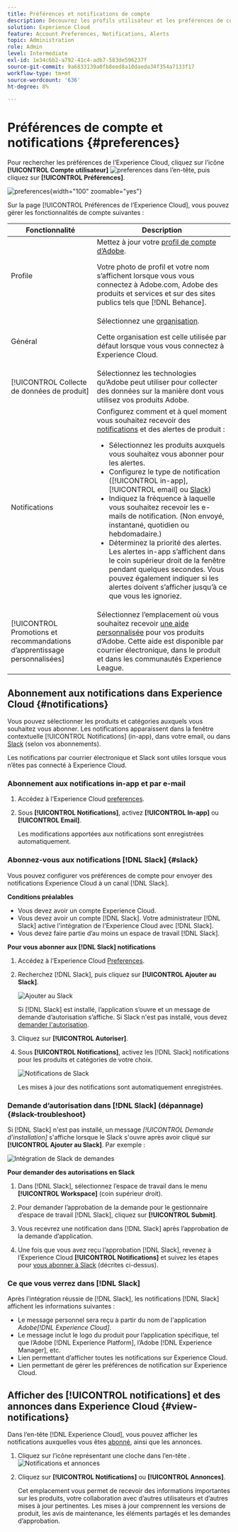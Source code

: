 ```yaml
---
title: Préférences et notifications de compte
description: Découvrez les profils utilisateur et les préférences de compte dans Experience Cloud. Abonnez-vous aux notifications de produit pour les emails et  [!DNL Slack], et configurez des alertes de produit.
solution: Experience Cloud
feature: Account Preferences, Notifications, Alerts
topic: Administration
role: Admin
level: Intermediate
exl-id: 1e34c6b2-a792-41c4-adb7-583de596237f
source-git-commit: 9a6833139a0fb8eed8a10daeda34f354a7133f17
workflow-type: tm+mt
source-wordcount: '636'
ht-degree: 8%

---
```


# Préférences de compte et notifications {#preferences}

Pour rechercher les préférences de l’Experience Cloud, cliquez sur l’icône **[!UICONTROL Compte utilisateur]** ![preferences](../assets/preferences-icon-sm.png) dans l’en-tête, puis cliquez sur **[!UICONTROL Préférences]**.

![preferences](../assets/preferences-navigation.png){width="100" zoomable="yes"}

Sur la page [!UICONTROL Préférences de l’Experience Cloud], vous pouvez gérer les fonctionnalités de compte suivantes :

| Fonctionnalité | Description |
|--- |--- |
| Profile | Mettez à jour votre [profil de compte d’Adobe](https://account.adobe.com/profile). <p>Votre photo de profil et votre nom s’affichent lorsque vous vous connectez à Adobe.com, Adobe des produits et services et sur des sites publics tels que [!DNL Behance]. |
| Général | Sélectionnez une [organisation](../administration/organizations.md).<p>Cette organisation est celle utilisée par défaut lorsque vous vous connectez à Experience Cloud. |
| [!UICONTROL Collecte de données de produit] | Sélectionnez les technologies qu’Adobe peut utiliser pour collecter des données sur la manière dont vous utilisez vos produits Adobe. |
| Notifications | Configurez comment et à quel moment vous souhaitez recevoir des [notifications](#subscribe-to-notifications-in-experience-cloud) et des alertes de produit : <ul><li>Sélectionnez les produits auxquels vous souhaitez vous abonner pour les alertes.</li><li>Configurez le type de notification ([!UICONTROL in-app], [!UICONTROL email] ou [Slack](#slack-notifications))</li><li>Indiquez la fréquence à laquelle vous souhaitez recevoir les e-mails de notification. (Non envoyé, instantané, quotidien ou hebdomadaire.)</li><li>Déterminez la priorité des alertes. Les alertes in-app s’affichent dans le coin supérieur droit de la fenêtre pendant quelques secondes. Vous pouvez également indiquer si les alertes doivent s’afficher jusqu’à ce que vous les ignoriez.</li></ul> |
| [!UICONTROL Promotions et recommandations d’apprentissage personnalisées] | Sélectionnez l’emplacement où vous souhaitez recevoir [une aide personnalisée](personalized-learning.md) pour vos produits d’Adobe. Cette aide est disponible par courrier électronique, dans le produit et dans les communautés Experience League. |

## Abonnement aux notifications dans Experience Cloud {#notifications}

Vous pouvez sélectionner les produits et catégories auxquels vous souhaitez vous abonner. Les notifications apparaissent dans la fenêtre contextuelle [!UICONTROL  Notifications] (in-app), dans votre email, ou dans [Slack](#slack-notifications) (selon vos abonnements).

Les notifications par courrier électronique et Slack sont utiles lorsque vous n’êtes pas connecté à Experience Cloud.

### Abonnement aux notifications in-app et par e-mail

1. Accédez à l’Experience Cloud [preferences](https://experience.adobe.com/preferences).

1. Sous **[!UICONTROL Notifications]**, activez **[!UICONTROL In-app]** ou **[!UICONTROL Email]**.

   Les modifications apportées aux notifications sont enregistrées automatiquement.

### Abonnez-vous aux notifications [!DNL Slack] {#slack}

Vous pouvez configurer vos préférences de compte pour envoyer des notifications Experience Cloud à un canal [!DNL Slack].

**Conditions préalables**

* Vous devez avoir un compte Experience Cloud.
* Vous devez avoir un compte [!DNL Slack]. Votre administrateur [!DNL Slack] active l&#39;intégration de l&#39;Experience Cloud avec [!DNL Slack].
* Vous devez faire partie d’au moins un espace de travail [!DNL Slack].

**Pour vous abonner aux [!DNL Slack] notifications**

1. Accédez à l’Experience Cloud [Preferences](https://experience.adobe.com/preferences).

1. Recherchez [!DNL Slack], puis cliquez sur **[!UICONTROL Ajouter au Slack]**.

   ![Ajouter au Slack](../assets/add-to-slack.png)

   Si [!DNL Slack] est installé, l’application s’ouvre et un message de demande d’autorisation s’affiche. Si Slack n&#39;est pas installé, vous devez [demander l&#39;autorisation](#slack-troubleshoot).

1. Cliquez sur **[!UICONTROL Autoriser]**.

1. Sous **[!UICONTROL Notifications]**, activez les [!DNL Slack] notifications pour les produits et catégories de votre choix.

   ![Notifications de Slack](../assets/slack.png)

   Les mises à jour des notifications sont automatiquement enregistrées.

### Demande d’autorisation dans [!DNL Slack] (dépannage) {#slack-troubleshoot}

Si [!DNL Slack] n&#39;est pas installé, un message _[!UICONTROL Demande d&#39;installation]_ s&#39;affiche lorsque le Slack s&#39;ouvre après avoir cliqué sur **[!UICONTROL Ajouter au Slack]**. Par exemple :

![Intégration de Slack de demandes](../assets/slack-workspace.png)

**Pour demander des autorisations en Slack**

1. Dans [!DNL Slack], sélectionnez l’espace de travail dans le menu **[!UICONTROL Workspace]** (coin supérieur droit).

1. Pour demander l’approbation de la demande pour le gestionnaire d’espace de travail [!DNL Slack], cliquez sur **[!UICONTROL Submit]**.

1. Vous recevrez une notification dans [!DNL Slack] après l’approbation de la demande d’application.

1. Une fois que vous avez reçu l’approbation [!DNL Slack], revenez à l’Experience Cloud **[!UICONTROL Notifications]** et suivez les étapes pour [vous abonner à Slack](#slack-notifications) (décrites ci-dessus).

### Ce que vous verrez dans [!DNL Slack]

Après l’intégration réussie de [!DNL Slack], les notifications [!DNL Slack] affichent les informations suivantes :

* Le message personnel sera reçu à partir du nom de l&#39;application _Adobe[!DNL Experience Cloud]_.
* Le message inclut le logo du produit pour l’application spécifique, tel que l’Adobe [!DNL Experience Platform], l’Adobe [!DNL Experience Manager], etc.
* Lien permettant d’afficher toutes les notifications sur Experience Cloud.
* Lien permettant de gérer les préférences de notification sur Experience Cloud.

## Afficher des [!UICONTROL notifications] et des annonces dans Experience Cloud {#view-notifications}

Dans l’en-tête [!DNL Experience Cloud], vous pouvez afficher les notifications auxquelles vous êtes [abonné](#notifications), ainsi que les annonces.

1. Cliquez sur l’icône représentant une cloche dans l’en-tête . ![Notifications et annonces](../assets/bell-icon.png)

1. Cliquez sur **[!UICONTROL Notifications]** ou **[!UICONTROL Annonces]**.

   Cet emplacement vous permet de recevoir des informations importantes sur les produits, votre collaboration avec d’autres utilisateurs et d’autres mises à jour pertinentes. Les mises à jour comprennent les versions de produit, les avis de maintenance, les éléments partagés et les demandes d’approbation.
